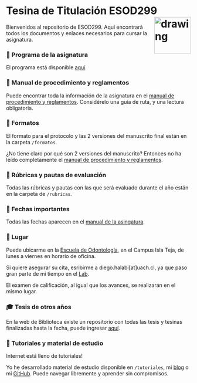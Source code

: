 # Tesina de Titulación ESOD299 <img src="http://www.icml.uach.cl/manejador/resources/documentos/escudo-transparente.png" alt="drawing" height="100" align="right"/>
Bienvenidos al repositorio de ESOD299. Aquí encontrará todos los documentos y enlaces necesarios para cursar la asignatura.

### 📓 Programa de la asignatura

El programa está disponible [aquí](Programa_de_Asignatura.pdf).

### 📕 Manual de procedimiento y reglamentos
Puede encontrar toda la información de la asignatura en el [manual de procedimiento y reglamentos](manual.md).
Considérelo una guía de ruta, y una lectura obligatoria.

### 📄 Formatos

El formato para el protocolo y las 2 versiones del manuscrito final están en la carpeta `/formatos`.

¿No tiene claro por qué son 2 versiones del manuscrito? Entonces no ha leído completamente el [manual de procedimiento y reglamentos](https://github.com/diegohalabi/ESOD299/blob/master/manual.md#instrucciones-fechas-y-consultas-frecuentes).

### 📝 Rúbricas y pautas de evaluación

Todas las rúbricas y pautas con las que será evaluado durante el año están en la carpeta de `/rubricas`.

### 📅 Fechas importantes
Todas las fechas aparecen en el [manual de la asingatura](https://github.com/diegohalabi/ESOD299/blob/master/manual.md#cronograma-de-actividades-y-evaluaciones).

### 📍 Lugar
Puede ubicarme en la [Escuela de Odontología](https://goo.gl/maps/C1T2tDxqdDo), en el Campus Isla Teja, de lunes a viernes en horario de oficina.

Si quiere asegurar su cita, esribirme a diego.halabi[at]uach.cl, ya que paso gran parte de mi tiempo en el [Lab](http://cisne.uach.cl).

El examen de calificación, al igual que los avances, se realizarán en el mismo lugar.

### 🎓 Tesis de otros años

En la web de Biblioteca existe un repositorio con todas las tesis y tesinas finalizadas hasta la fecha, puede ingresar [aquí](http://catalogobiblioteca.uach.cl:8080/ipac20/ipac.jsp?session=1E54702FO1684.152209&profile=bibteja&uri=link=3100006~!91389~!3100001~!3100002&aspect=subtab14&menu=search&ri=1&source=~!biblioteca&term=ODONTOLOGIA&index=SUBJECT).

### 👀 Tutoriales y material de estudio
Internet está lleno de tutoriales!

Yo he desarrollado material de estudio disponible en `/tutoriales`, mi [blog](diegohalabi.github.io) o mi [GitHub](github.com/diegohalabi). Puede navegar libremente y aprender sin compromisos.
